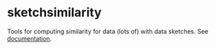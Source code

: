# sketchsimilarity
Tools for computing similarity for data (lots of) with data sketches.
See [documentation](http://godoc.org/github.com/ekzhu/sketchsimilarity).
